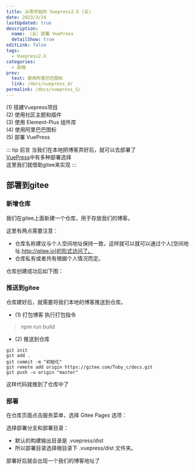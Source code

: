 ```yaml
---
title: 从零开始的 Vuepress2.X (五)
date: 2023/3/24
lastUpdated: true
description: 
  name: （五）部署 VuePress
  detailShow: true
editLink: false
tags:
  - Vuepress2.X
categories:
  - 前端
prev:
  text: 使用阿里巴巴图标
  link: /docs/vuepress_4/
permalink: /docs/vuepress_5/
---
```


<el-collapse>
  <el-collapse-item class="catalogue">
      <template #title>
        <span>目录</span>
        <SvgIcon name="T-a-22" :size="20"/>
      </template>
    <div class="catalogue-content">
      <SvgIcon name="T-jiantou_xiangyouliangci" :size="20"/><RouterLink to="/docs/vuepress_1/">(1) 搭建Vuepress项目</RouterLink><br/>
      <SvgIcon name="T-jiantou_xiangyouliangci" :size="20"/><RouterLink to="/docs/vuepress_2/">(2) 使用社区主题和插件</RouterLink><br/>
      <SvgIcon name="T-jiantou_xiangyouliangci" :size="20"/><RouterLink to="/docs/vuepress_3/">(3) 使用 Element-Plus 组件库</RouterLink><br/>
      <SvgIcon name="T-jiantou_xiangyouliangci" :size="20"/><RouterLink to="/docs/vuepress_4/">(4) 使用阿里巴巴图标</RouterLink><br/>
      <SvgIcon name="T-dangqianweizhi" :size="20"/><RouterLink to="/docs/vuepress_5/">(5) 部署 VuePress</RouterLink><br/>
    </div>
  </el-collapse-item>
</el-collapse>

::: tip 前言
当我们在本地把博客弄好后，就可以去部署了<SvgIcon name="T-caidai" :size="20"/><br/>
[VuePress](https://v2.vuepress.vuejs.org/zh/guide/deployment.html)中有多种部署选择<br/>
这里我们就借助gitee来实现
:::

## 部署到gitee

### 新增仓库

我们在gitee上面新建一个仓库，用于存放我们的博客。

<el-image class="imageBorder" src="https://toby607-1317049696.cos.ap-guangzhou.myqcloud.com/images/blogs/202303231859686.png/compress50" lazy />

这里有两点需要注意：
- 仓库名称建议与个人空间地址保持一致，这样就可以就可以通过个人[空间地址.http://gitee.io]的形式访问了。
- 仓库私有或者共有根据个人情况而定。
<el-image class="imageBorder" src="https://toby607-1317049696.cos.ap-guangzhou.myqcloud.com/images/blogs/202303240908792.png/compress50" lazy />

仓库创建成功后如下图：
<el-image class="imageBorder" src="https://toby607-1317049696.cos.ap-guangzhou.myqcloud.com/images/blogs/202303231910805.png/compress50" lazy />

### 推送到gitee
仓库建好后，就需要将我们本地的博客推送到仓库。

- (1) 打包博客
执行打包指令
> npm run build

<el-image class="imageBorder" src="https://toby607-1317049696.cos.ap-guangzhou.myqcloud.com/images/blogs/202303231916409.png/compress50" lazy />

- (2) 推送到仓库
```git
git init 
git add .
git commit -m "初始化"
git remote add origin https://gitee.com/Toby_c/docs.git
git push -u origin "master"
```

这样代码就推到了仓库中了
<el-image class="imageBorder" src="https://toby607-1317049696.cos.ap-guangzhou.myqcloud.com/images/blogs/202303231934602.png/compress50" lazy />

### 部署
在仓库页面点击服务菜单，选择 Gitee Pages 选项：
<el-image class="imageBorder" src="https://toby607-1317049696.cos.ap-guangzhou.myqcloud.com/images/blogs/202303231935538.png/compress50" lazy />

选择部署分支和部署目录：
- 默认的构建输出目录是 .vuepress/dist
- 所以部署目录选择根目录下 .vuepress/dist 文件夹。
<el-image class="imageBorder" src="https://toby607-1317049696.cos.ap-guangzhou.myqcloud.com/images/blogs/202303241023683.png/compress50" lazy />

部署好后就会出现一个我们的博客地址了
<el-image class="imageBorder" src="https://toby607-1317049696.cos.ap-guangzhou.myqcloud.com/images/blogs/202303241049119.png/compress50" lazy />